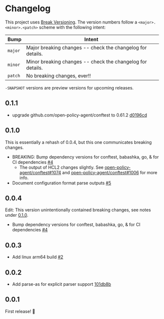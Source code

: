 # Changelog

This project uses [Break Versioning][breakver]. The version numbers follow a
`<major>.<minor>.<patch>` scheme with the following intent:

| Bump    | Intent                                                     |
| ------- | ---------------------------------------------------------- |
| `major` | Major breaking changes -- check the changelog for details. |
| `minor` | Minor breaking changes -- check the changelog for details. |
| `patch` | No breaking changes, ever!!                                |

`-SNAPSHOT` versions are preview versions for upcoming releases.

[breakver]: https://github.com/ptaoussanis/encore/blob/master/BREAK-VERSIONING.md

## 0.1.1

- upgrade github.com/open-policy-agent/conftest to 0.61.2 [d0196cd](https://github.com/ilmoraunio/pod-ilmoraunio-conftest/commit/d0196cd69bc76c1fbee5e901f41e794c96db354d)

## 0.1.0

This is essentially a rehash of 0.0.4, but this one communicates breaking
changes.

- BREAKING: Bump dependency versions for conftest, babashka, go, & for CI dependencies [#4](https://github.com/ilmoraunio/pod-ilmoraunio-conftest/pull/4)
  - The output of HCL2 changes slightly. See
    [open-policy-agent/conftest#1074](https://github.com/open-policy-agent/conftest/pull/1074)
    and
    [open-policy-agent/conftest#1006](https://github.com/open-policy-agent/conftest/issues/1006)
    for more info.
- Document configuration format parse outputs [#5](https://github.com/ilmoraunio/pod-ilmoraunio-conftest/pull/5)

## 0.0.4

Edit: This version unintentionally contained breaking changes, see notes under
[0.1.0](#010).

- Bump dependency versions for conftest, babashka, go, & for CI dependencies [#4](https://github.com/ilmoraunio/pod-ilmoraunio-conftest/pull/4)

## 0.0.3

- Add linux arm64 build [#2](https://github.com/ilmoraunio/pod-ilmoraunio-conftest/pull/2)

## 0.0.2

- Add parse-as for explicit parser support [101db8b](https://github.com/ilmoraunio/pod-ilmoraunio-conftest/commit/101db8b5cea2afc7f5ed704423ffa32594c9ef7e)

## 0.0.1

First release! 🎉
